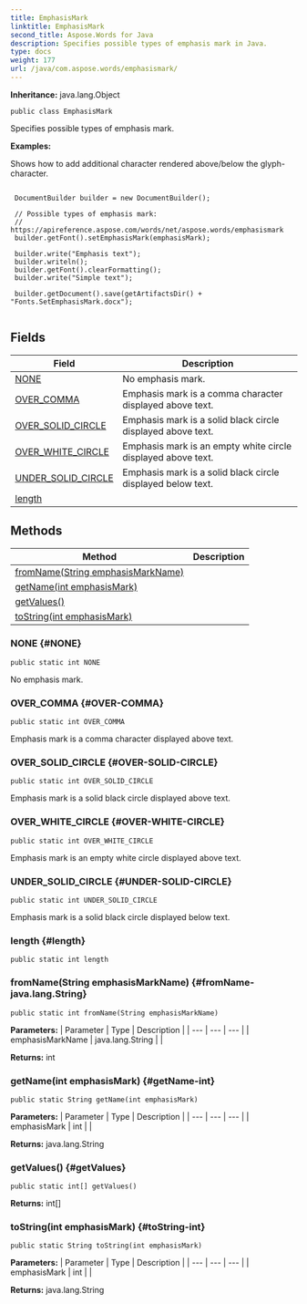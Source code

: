 ```yaml
---
title: EmphasisMark
linktitle: EmphasisMark
second_title: Aspose.Words for Java
description: Specifies possible types of emphasis mark in Java.
type: docs
weight: 177
url: /java/com.aspose.words/emphasismark/
---
```


**Inheritance:**
java.lang.Object
```
public class EmphasisMark
```

Specifies possible types of emphasis mark.

 **Examples:** 

Shows how to add additional character rendered above/below the glyph-character.

```

 DocumentBuilder builder = new DocumentBuilder();

 // Possible types of emphasis mark:
 // https://apireference.aspose.com/words/net/aspose.words/emphasismark
 builder.getFont().setEmphasisMark(emphasisMark);

 builder.write("Emphasis text");
 builder.writeln();
 builder.getFont().clearFormatting();
 builder.write("Simple text");

 builder.getDocument().save(getArtifactsDir() + "Fonts.SetEmphasisMark.docx");
 
```
## Fields

| Field | Description |
| --- | --- |
| [NONE](#NONE) | No emphasis mark. |
| [OVER_COMMA](#OVER-COMMA) | Emphasis mark is a comma character displayed above text. |
| [OVER_SOLID_CIRCLE](#OVER-SOLID-CIRCLE) | Emphasis mark is a solid black circle displayed above text. |
| [OVER_WHITE_CIRCLE](#OVER-WHITE-CIRCLE) | Emphasis mark is an empty white circle displayed above text. |
| [UNDER_SOLID_CIRCLE](#UNDER-SOLID-CIRCLE) | Emphasis mark is a solid black circle displayed below text. |
| [length](#length) |  |
## Methods

| Method | Description |
| --- | --- |
| [fromName(String emphasisMarkName)](#fromName-java.lang.String) |  |
| [getName(int emphasisMark)](#getName-int) |  |
| [getValues()](#getValues) |  |
| [toString(int emphasisMark)](#toString-int) |  |
### NONE {#NONE}
```
public static int NONE
```


No emphasis mark.

### OVER_COMMA {#OVER-COMMA}
```
public static int OVER_COMMA
```


Emphasis mark is a comma character displayed above text.

### OVER_SOLID_CIRCLE {#OVER-SOLID-CIRCLE}
```
public static int OVER_SOLID_CIRCLE
```


Emphasis mark is a solid black circle displayed above text.

### OVER_WHITE_CIRCLE {#OVER-WHITE-CIRCLE}
```
public static int OVER_WHITE_CIRCLE
```


Emphasis mark is an empty white circle displayed above text.

### UNDER_SOLID_CIRCLE {#UNDER-SOLID-CIRCLE}
```
public static int UNDER_SOLID_CIRCLE
```


Emphasis mark is a solid black circle displayed below text.

### length {#length}
```
public static int length
```


### fromName(String emphasisMarkName) {#fromName-java.lang.String}
```
public static int fromName(String emphasisMarkName)
```




**Parameters:**
| Parameter | Type | Description |
| --- | --- | --- |
| emphasisMarkName | java.lang.String |  |

**Returns:**
int
### getName(int emphasisMark) {#getName-int}
```
public static String getName(int emphasisMark)
```




**Parameters:**
| Parameter | Type | Description |
| --- | --- | --- |
| emphasisMark | int |  |

**Returns:**
java.lang.String
### getValues() {#getValues}
```
public static int[] getValues()
```




**Returns:**
int[]
### toString(int emphasisMark) {#toString-int}
```
public static String toString(int emphasisMark)
```




**Parameters:**
| Parameter | Type | Description |
| --- | --- | --- |
| emphasisMark | int |  |

**Returns:**
java.lang.String

